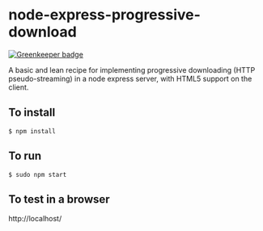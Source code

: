 # node-express-progressive-download

[![Greenkeeper badge](https://badges.greenkeeper.io/bjvickers/node-express-progressive-download.svg)](https://greenkeeper.io/)

A basic and lean recipe for implementing progressive downloading (HTTP pseudo-streaming)
in a node express server, with HTML5 support on the client.


To install
-
```
$ npm install
```


To run
-
```
$ sudo npm start
```


To test in a browser
-
http://localhost/
